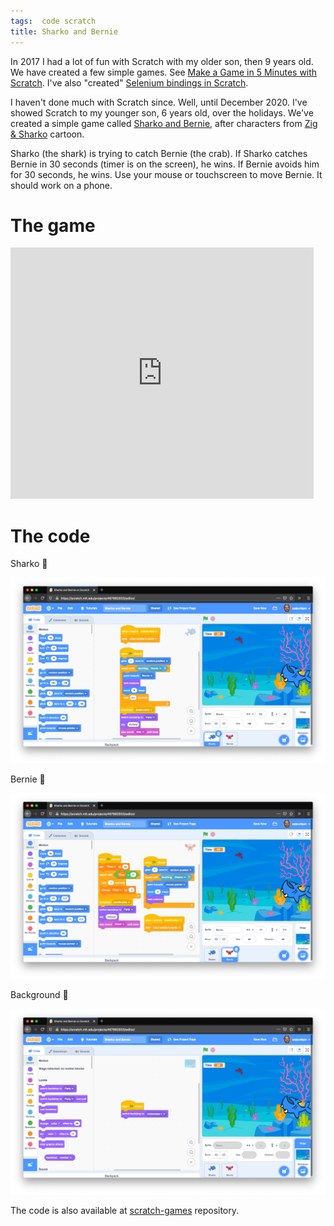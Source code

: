 ```yaml
---
tags:  code scratch
title: Sharko and Bernie
---
```

In 2017 I had a lot of fun with Scratch with my older son, then 9 years old. We have created a few simple games. See [Make a Game in 5 Minutes with Scratch](/scratch). I've also "created" [Selenium bindings in Scratch](/selenium-scratch).

I haven't done much with Scratch since. Well, until December 2020. I've showed Scratch to my younger son, 6 years old, over the holidays. We've created a simple game called [Sharko and Bernie](https://scratch.mit.edu/projects/467982933/), after characters from [Zig & Sharko](https://en.wikipedia.org/wiki/Zig_%26_Sharko) cartoon.

Sharko (the shark) is trying to catch Bernie (the crab). If Sharko catches Bernie in 30 seconds (timer is on the screen), he wins. If Bernie avoids him for 30 seconds, he wins. Use your mouse or touchscreen to move Bernie. It should work on a phone.

# The game

<iframe src="https://scratch.mit.edu/projects/467982933/embed" allowtransparency="true" width="485" height="402" frameborder="0" scrolling="no" allowfullscreen></iframe>

# The code

Sharko 🦈

![Sharko](/assets/sharko-and-bernie/sharko.png "Sharko")

Bernie 🦀

![Bernie](/assets/sharko-and-bernie/bernie.png "Bernie")

Background 🌊

![Background](/assets/sharko-and-bernie/underwater.png "Background")

The code is also available at [scratch-games](https://github.com/zeljkofilipin/scratch-games) repository.